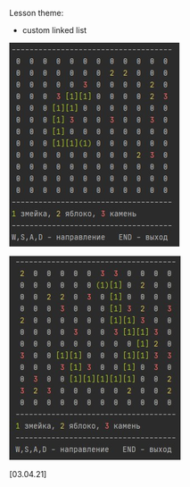Lesson theme:
- custom linked list 

![alt text](snake_screenshot1.jpg)

![alt text](snake_screenshot2.jpg)

[03.04.21]

